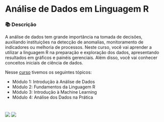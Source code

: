 # Análise de Dados em Linguagem R

### 📚  Descrição

A análise de dados tem grande importância na tomada de decisões, auxiliando instituições na detecção de anomalias, monitoramento de indicadores ou melhoria de processos. Neste curso, você vai aprender a utilizar a linguagem R na preparação e exploração dos dados, apresentando resultados em gráficos e painéis gerenciais. Além disso, você vai conhecer conceitos iniciais de ciência de dados.

Nesse [curso](https://www.escolavirtual.gov.br/curso/325) tivemos os seguintes tópicos:

- Módulo 1: Introdução à Análise de Dados
- Módulo 2: Fundamentos da Linguagem R
- Módulo 3: Introdução à Machine Learning
- Módulo 4: Análise dos Dados na Prática


#

<div>
  <a href="https://www.linkedin.com/in/claudia-anjos/" target="_blank"><img src="https://img.shields.io/badge/-LinkedIn-%230077B5?style=for-the-badge&logo=linkedin&logoColor=white" target="_blank"></a>
  <a href="https://medium.com/@ndosanjosc" target="_blank"><img src="https://img.shields.io/badge/Medium-12100E?style=for-the-badge&logo=medium&logoColor=white"></a>
</div>
